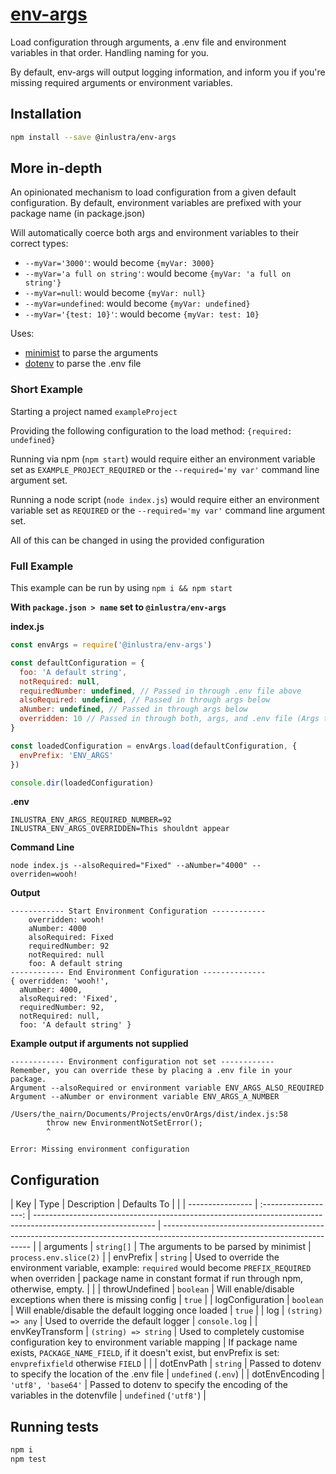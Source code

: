 # [env-args](https://www.npmjs.com/package/@inlustra/env-args)

Load configuration through arguments, a .env file and environment variables in that order. Handling naming for you.

By default, env-args will output logging information, and inform you if you're missing required arguments or environment variables.

## Installation

```BASH
npm install --save @inlustra/env-args
```

## More in-depth

An opinionated mechanism to load configuration from a given default configuration.
By default, environment variables are prefixed with your package name (in package.json)

Will automatically coerce both args and environment variables to their correct types:
- `--myVar='3000'`: would become `{myVar: 3000}`
- `--myVar='a full on string'`: would become `{myVar: 'a full on string'}`
- `--myVar=null`: would become `{myVar: null}`
- `--myVar=undefined`: would become `{myVar: undefined}`
- `--myVar='{test: 10}'`: would become `{myVar: test: 10}`

Uses:
- [minimist](https://www.npmjs.com/package/minimist) to parse the arguments
- [dotenv](https://www.npmjs.com/package/dotenv) to parse the .env file



### Short Example

Starting a project named `exampleProject`

Providing the following configuration to the load method: `{required: undefined}`

Running via npm (`npm start`) would require either an environment variable set as `EXAMPLE_PROJECT_REQUIRED` or the `--required='my var'` command line argument set.

Running a node script (`node index.js`) would require either an environment variable set as `REQUIRED` or the `--required='my var'` command line argument set.

All of this can be changed in using the provided configuration

### Full Example

This example can be run by using `npm i && npm start`

**With `package.json > name` set to `@inlustra/env-args`**

**index.js**

```javascript
const envArgs = require('@inlustra/env-args')

const defaultConfiguration = {
  foo: 'A default string',
  notRequired: null,
  requiredNumber: undefined, // Passed in through .env file above
  alsoRequired: undefined, // Passed in through args below
  aNumber: undefined, // Passed in through args below
  overridden: 10 // Passed in through both, args, and .env file (Args takes preference)
}

const loadedConfiguration = envArgs.load(defaultConfiguration, {
  envPrefix: 'ENV_ARGS'
})

console.dir(loadedConfiguration)
```

**.env**

```
INLUSTRA_ENV_ARGS_REQUIRED_NUMBER=92
INLUSTRA_ENV_ARGS_OVERRIDDEN=This shouldnt appear
```

**Command Line**

`node index.js --alsoRequired="Fixed" --aNumber="4000" --overriden=wooh!`

**Output**

```
------------ Start Environment Configuration ------------
    overridden: wooh!
    aNumber: 4000
    alsoRequired: Fixed
    requiredNumber: 92
    notRequired: null
    foo: A default string
------------ End Environment Configuration --------------
{ overridden: 'wooh!',
  aNumber: 4000,
  alsoRequired: 'Fixed',
  requiredNumber: 92,
  notRequired: null,
  foo: 'A default string' }
```

**Example output if arguments not supplied**

```
------------ Environment configuration not set ------------
Remember, you can override these by placing a .env file in your package.
Argument --alsoRequired or environment variable ENV_ARGS_ALSO_REQUIRED
Argument --aNumber or environment variable ENV_ARGS_A_NUMBER

/Users/the_nairn/Documents/Projects/envOrArgs/dist/index.js:58
        throw new EnvironmentNotSetError();
        ^

Error: Missing environment configuration
```

## Configuration

| Key              |         Type         | Description                                                                                                  | Defaults To                                                                                                                 |     |
| ---------------- | :------------------: | ------------------------------------------------------------------------------------------------------------ | --------------------------------------------------------------------------------------------------------------------------- |
| arguments        |      `string[]`      | The arguments to be parsed by minimist                                                                       | `process.env.slice(2)`                                                                                                      |
| envPrefix        |       `string`       | Used to override the environment variable, example: `required` would become `PREFIX_REQUIRED` when overriden | package name in constant format if run through npm, otherwise, empty.                                                       |     |
| throwUndefined   |      `boolean`       | Will enable/disable exceptions when there is missing config                                                  | `true`                                                                                                                      |
| logConfiguration |      `boolean`       | Will enable/disable the default logging once loaded                                                          | `true`                                                                                                                      |
| log              |  `(string) => any`   | Used to override the default logger                                                                          | `console.log`                                                                                                               |
| envKeyTransform  | `(string) => string` | Used to completely customise configuration key to environment variable mapping                               | If package name exists, `PACKAGE_NAME_FIELD`, if it doesn't exist, but envPrefix is set: `envprefixfield` otherwise `FIELD` |     |
| dotEnvPath       |       `string`       | Passed to dotenv to specify the location of the .env file                                                    | `undefined` (`.env`)                                                                                                        |
| dotEnvEncoding   |  `'utf8', 'base64'`  | Passed to dotenv to specify the encoding of the variables in the dotenvfile                                  | `undefined` (`'utf8'`)                                                                                                      |

## Running tests

```bash
npm i
npm test
```
